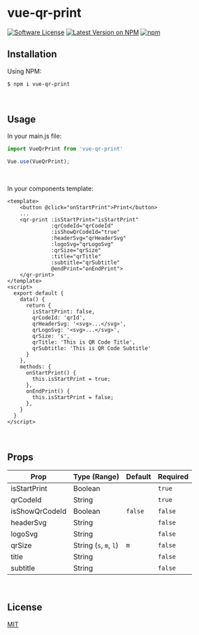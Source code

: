 # vue-qr-print


[![Software License](https://img.shields.io/badge/license-MIT-yellow.svg?style=flat-square)](https://github.com/JESS2/vue-qr-print/blob/main/LICENSE.md) [![Latest Version on NPM](https://img.shields.io/npm/v/vue-qr-print.svg?style=flat-square)](https://npmjs.com/package/vue-qr-print) [![npm](https://img.shields.io/npm/dt/vue-qr-print.svg?style=flat-square)](https://www.npmjs.com/package/vue-qr-print)


## Installation
Using NPM:
```bash
$ npm i vue-qr-print
```
<br>

## Usage
In your main.js file:
```js
import VueQrPrint from 'vue-qr-print'

Vue.use(VueQrPrint);
```
<br>

In your components template:
```vue
<template>
    <button @click="onStartPrint">Print</button>
    ...
    <qr-print :isStartPrint="isStartPrint"
              :qrCodeId="qrCodeId"
              :isShowQrCodeId="true"
              :headerSvg="qrHeaderSvg"
              :logoSvg="qrLogoSvg"
              :qrSize="qrSize"
              :title="qrTitle"
              :subtitle="qrSubtitle"
              @endPrint="onEndPrint">
    </qr-print>
</template>
<script>
  export default {
    data() {
      return {
        isStartPrint: false,
        qrCodeId: 'qrId',
        qrHeaderSvg: '<svg>...</svg>',
        qrLogoSvg: '<svg>...</svg>',
        qrSize: 's',
        qrTitle: 'This is QR Code Title',
        qrSubtitle: 'This is QR Code Subtitle'
      }
    },
    methods: {
      onStartPrint() {
        this.isStartPrint = true;
      },
      onEndPrint() {
        this.isStartPrint = false;
      }, 
    }
  }
</script>
```

<br>


## Props
| Prop            | Type (Range)          | Default | Required |
|-----------------|-----------------------|---------|----------|
| isStartPrint    | Boolean               |         | `true`   |
| qrCodeId        | String                |         | `true`   |
| isShowQrCodeId  | Boolean               | `false` | `false`  |
| headerSvg       | String                |         | `false`  |
| logoSvg         | String                |         | `false`  |
| qrSize          | String (`s`, `m`, `l`)| `m`     | `false`  |
| title           | String                |         | `false`  |
| subtitle        | String                |         | `false`  |

<br>

## License
[MIT](https://opensource.org/licenses/MIT)

<br>
